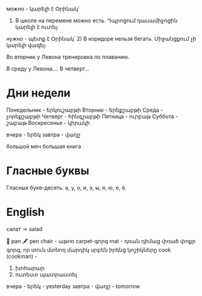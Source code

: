 
можно - կարելի է
Օրինակ՝ 
1) В школе на перемене можно есть.
Դպրոցում դասամիջոցին կարելի է ուտել։


нужно - պետք է
Օրինակ՝ 
2) В коридоре нельзя бегать.
Միջանցքում չի կարելի վազել։



Во  вторник у Левона тренировка по плаванию.

В среду у Левона....
В четверг...

# Дни недели


Понедельник - երկուշաբթի
Вторник - երեքշաբթի
Среда - չորեքշաբթի
Четверг - հինգշաբթի
Пятница - ուրբաթ
Суббота - շաբաթ
Воскресенье - կիրակի


вчера - երեկ
завтра - վաղը

большой мяч
большая книга

# Гласные буквы

Гласных букв-десять: а, у, о, и, э, ы, я, ю, е, ё.




# English

салат -> salad

🍳 pan
🖋 pen
chair - աթոռ
carpet-գորգ
mat - դռան դիմաց փռած փոքր գորգ, որ տուն մտնող մարդիկ սրբեն իրենց կոշիկները 
cook (cookman) - 
1. խոհարար
2. ուտեստ պատրաստել

вчера - երեկ - yesterday
завтра - վաղը - tomorrow